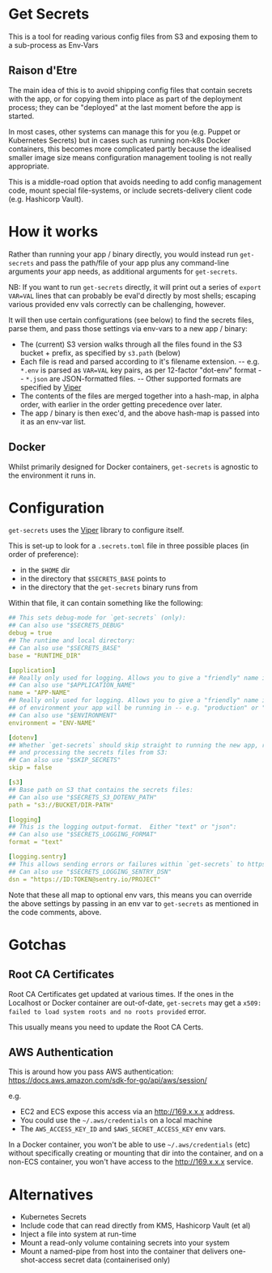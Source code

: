 # Get Secrets

This is a tool for reading various config files from S3 and exposing them to a sub-process as Env-Vars

## Raison d'Etre

The main idea of this is to avoid shipping config files that contain secrets with the
app, or for copying them into place as part of the deployment process; they can be
"deployed" at the last moment before the app is started.

In most cases, other systems can manage this for you (e.g. Puppet or Kubernetes
Secrets) but in cases such as running non-k8s Docker containers, this becomes more
complicated partly because the idealised smaller image size means configuration
management tooling is not really appropriate.

This is a middle-road option that avoids needing to add config management code,
mount special file-systems, or include secrets-delivery client code (e.g. Hashicorp
Vault).

# How it works

Rather than running your app / binary directly, you would instead run `get-secrets`
and pass the path/file of your app plus any command-line arguments _your_ app needs, as
additional arguments for `get-secrets`.

NB: If you want to run `get-secrets` directly, it will print out a series of `export VAR=VAL` lines
that can probably be eval'd directly by most shells; escaping various provided env vals
correctly can be challenging, however.

It will then use certain configurations (see below) to find the secrets files, parse them, and
pass those settings via env-vars to a new app / binary:

- The (current) S3 version walks through all the files found in the S3 bucket + prefix, as specified
by `s3.path` (below)
- Each file is read and parsed according to it's filename extension.
-- e.g. `*.env` is parsed as `VAR=VAL` key pairs, as per 12-factor "dot-env" format
-- `*.json` are JSON-formatted files.
-- Other supported formats are specified by [Viper](https://github.com/spf13/viper#what-is-viper)
- The contents of the files are merged together into a hash-map, in alpha order, with earlier in
  the order getting precedence over later.
- The app / binary is then exec'd, and the above hash-map is passed into it as an env-var list.

## Docker

Whilst primarily designed for Docker containers, `get-secrets` is agnostic to the environment it
runs in.

# Configuration

`get-secrets` uses the [Viper](https://github.com/spf13/viper) library to configure itself.

This is set-up to look for a `.secrets.toml` file in three possible places (in order of
preference):
- in the `$HOME` dir
- in the directory that `$SECRETS_BASE` points to
- in the directory that the `get-secrets` binary runs from

Within that file, it can contain something like the following:

```yaml
## This sets debug-mode for `get-secrets` (only):
## Can also use "$SECRETS_DEBUG"
debug = true
## The runtime and local directory:
## Can also use "$SECRETS_BASE"
base = "RUNTIME_DIR"

[application]
## Really only used for logging. Allows you to give a "friendly" name in logging for _your_ app:
## Can also use "$APPLICATION_NAME"
name = "APP-NAME"
## Really only used for logging. Allows you to give a "friendly" name in logging for the type
## of environment your app will be running in -- e.g. "production" or "development":
## Can also use "$ENVIRONMENT"
environment = "ENV-NAME"

[dotenv]
## Whether `get-secrets` should skip straight to running the new app, rather than downloading
## and processing the secrets files from S3:
## Can also use "$SKIP_SECRETS"
skip = false

[s3]
## Base path on S3 that contains the secrets files:
## Can also use "$SECRETS_S3_DOTENV_PATH"
path = "s3://BUCKET/DIR-PATH"

[logging]
## This is the logging output-format.  Either "text" or "json":
## Can also use "$SECRETS_LOGGING_FORMAT"
format = "text"

[logging.sentry]
## This allows sending errors or failures within `get-secrets` to https://sentry.io
## Can also use "$SECRETS_LOGGING_SENTRY_DSN"
dsn = "https://ID:TOKEN@sentry.io/PROJECT"
```

Note that these all map to optional env vars, this means you can override the above settings
by passing in an env var to `get-secrets` as mentioned in the code comments, above.

# Gotchas

## Root CA Certificates

Root CA Certificates get updated at various times.  If the ones in the Localhost or Docker container
are out-of-date, `get-secrets` may get a `x509: failed to load system roots and no roots provided`
error.

This usually means you need to update the Root CA Certs.

## AWS Authentication

This is around how you pass AWS authentication:  https://docs.aws.amazon.com/sdk-for-go/api/aws/session/

e.g.
- EC2 and ECS expose this access via an http://169.x.x.x address.
- You could use the `~/.aws/credentials` on a local machine
- The `AWS_ACCESS_KEY_ID` and `$AWS_SECRET_ACCESS_KEY` env vars.

In a Docker container, you won't be able to use `~/.aws/credentials` (etc) without specifically
creating or mounting that dir into the container, and on a non-ECS container, you won't have
access to the http://169.x.x.x service.

# Alternatives

- Kubernetes Secrets
- Include code that can read directly from KMS, Hashicorp Vault (et al)
- Inject a file into system at run-time
- Mount a read-only volume containing secrets into your system
- Mount a named-pipe from host into the container that delivers one-shot-access
  secret data (containerised only)
